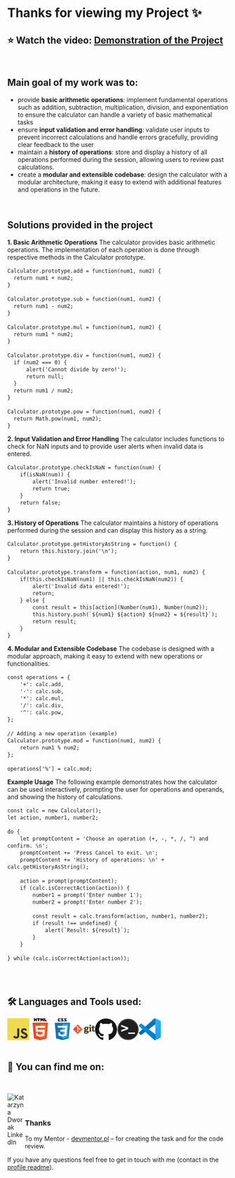 # Thanks for viewing my Project ✨

## :star: Watch the video: [Demonstration of the Project](https://katarzynadworak.github.io/js-advanced-calculator/)
<br />

## Main goal of my work was to:
- provide **basic arithmetic operations**: implement fundamental operations such as addition, subtraction, multiplication, division, and exponentiation to ensure the calculator can handle a variety of basic mathematical tasks
- ensure **input validation and error handling**: validate user inputs to prevent incorrect calculations and handle errors gracefully, providing clear feedback to the user
- maintain a **history of operations**: store and display a history of all operations performed during the session, allowing users to review past calculations.
- create a **modular and extensible codebase**: design the calculator with a modular architecture, making it easy to extend with additional features and operations in the future.
<br />

## Solutions provided in the project
**1. Basic Arithmetic Operations**
The calculator provides basic arithmetic operations. The implementation of each operation is done through respective methods in the Calculator prototype.

    Calculator.prototype.add = function(num1, num2) {
      return num1 + num2; 
    }

    Calculator.prototype.sub = function(num1, num2) {
      return num1 - num2; 
    }

    Calculator.prototype.mul = function(num1, num2) {
      return num1 * num2; 
    }

    Calculator.prototype.div = function(num1, num2) {
      if (num2 === 0) {
          alert('Cannot divide by zero!');
          return null;
      }
      return num1 / num2; 
    }

    Calculator.prototype.pow = function(num1, num2) {
      return Math.pow(num1, num2);
    }
**2. Input Validation and Error Handling**
The calculator includes functions to check for NaN inputs and to provide user alerts when invalid data is entered.

    Calculator.prototype.checkIsNaN = function(num) {
        if(isNaN(num)) {
            alert('Invalid number entered!');
            return true;
        }
        return false;
    }
**3. History of Operations**
The calculator maintains a history of operations performed during the session and can display this history as a string.

    Calculator.prototype.getHistoryAsString = function() {
        return this.history.join('\n');
    }
    
    Calculator.prototype.transform = function(action, num1, num2) {
        if(this.checkIsNaN(num1) || this.checkIsNaN(num2)) {
            alert('Invalid data entered!');
            return;
        } else {
            const result = this[action](Number(num1), Number(num2));
            this.history.push(`${num1} ${action} ${num2} = ${result}`);
            return result;
        }
    }
**4. Modular and Extensible Codebase**
The codebase is designed with a modular approach, making it easy to extend with new operations or functionalities.

    const operations = {
        '+': calc.add,
        '-': calc.sub,
        '*': calc.mul,
        '/': calc.div,
        '^': calc.pow,
    };
    
    // Adding a new operation (example)
    Calculator.prototype.mod = function(num1, num2) {
        return num1 % num2;
    };
    
    operations['%'] = calc.mod;

**Example Usage**
The following example demonstrates how the calculator can be used interactively, prompting the user for operations and operands, and showing the history of calculations.

    const calc = new Calculator();
    let action, number1, number2;
    
    do {
        let promptContent = 'Choose an operation (+, -, *, /, ^) and confirm. \n';
        promptContent += 'Press Cancel to exit. \n';
        promptContent += 'History of operations: \n' + calc.getHistoryAsString();
    
        action = prompt(promptContent);
        if (calc.isCorrectAction(action)) {
            number1 = prompt('Enter number 1');
            number2 = prompt('Enter number 2');
    
            const result = calc.transform(action, number1, number2);
            if (result !== undefined) {
                alert(`Result: ${result}`);
            }
        }
    
    } while (calc.isCorrectAction(action));
<br />
<br />

## 🛠️ Languages and Tools used: 

<img align="left" alt="JavaScript" width="50px" src="https://raw.githubusercontent.com/github/explore/main/topics/javascript/javascript.png" />

<img align="left" alt="HTML5" width="50px" src="https://raw.githubusercontent.com/github/explore/80688e429a7d4ef2fca1e82350fe8e3517d3494d/topics/html/html.png" />

<img align="left" alt="CSS3" width="50px" src="https://raw.githubusercontent.com/github/explore/80688e429a7d4ef2fca1e82350fe8e3517d3494d/topics/css/css.png" />

<img align="left" alt="Git" width="50px" src="https://raw.githubusercontent.com/github/explore/80688e429a7d4ef2fca1e82350fe8e3517d3494d/topics/git/git.png" />

<img align="left" alt="GitHub" width="50px" src="https://raw.githubusercontent.com/github/explore/78df643247d429f6cc873026c0622819ad797942/topics/github/github.png" />

<img align="left" alt="Terminal" width="50px" src="https://raw.githubusercontent.com/github/explore/80688e429a7d4ef2fca1e82350fe8e3517d3494d/topics/terminal/terminal.png" />

<img align="left" alt="Visual Studio Code" width="50px" src="https://raw.githubusercontent.com/github/explore/80688e429a7d4ef2fca1e82350fe8e3517d3494d/topics/visual-studio-code/visual-studio-code.png" />

<br />
<br />
<br />
<br />

## :blue_heart:  You can find me on: 
<br />

[<img align="left" alt="Katarzyna Dworak LinkedIn" width="40px" src="https://cdn.jsdelivr.net/npm/simple-icons@v3/icons/linkedin.svg" />](https://www.linkedin.com/in/katarzynadworakk/)

<br /> 
<br />

### Thanks
To my Mentor - [devmentor.pl](https://devmentor.pl/) – for creating the task and for the code review.

If you have any questions feel free to get in touch with me (contact in the [profile readme](https://github.com/katarzynadworak)).
